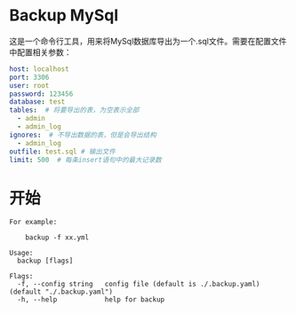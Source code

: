 # Backup MySql

这是一个命令行工具，用来将MySql数据库导出为一个.sql文件。需要在配置文件中配置相关参数：

```yaml
host: localhost
port: 3306
user: root
password: 123456
database: test
tables:  # 将要导出的表，为空表示全部
  - admin
  - admin_log
ignores:  # 不导出数据的表，但是会导出结构
  - admin_log
outfile: test.sql # 输出文件
limit: 500  # 每条insert语句中的最大记录数

```

# 开始

```
For example:

    backup -f xx.yml

Usage:
  backup [flags]

Flags:
  -f, --config string   config file (default is ./.backup.yaml) (default "./.backup.yaml")
  -h, --help            help for backup

```